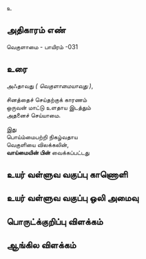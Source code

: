 உ


## அதிகாரம் எண்

வெகுளாமை  - பாயிரம் -031

## உரை

அஃதாவது _( வெகுளாமையாவது )_,  

சினத்தைச் செய்தற்குக் காரணம்  
ஒருவன் மாட்டு உளதாய இடத்தும்  
அதனைச் செய்யாமை.  

இது  
பொய்ம்மைபற்றி நிகழ்வதாய  
வெகுளியை விலக்கலின்,  
**வாய்மையின் பின்** வைக்கப்பட்டது


## உயர் வள்ளுவ வகுப்பு காணொளி


## உயர் வள்ளுவ வகுப்பு ஒலி அமைவு 


## பொருட்க்குறிப்பு விளக்கம்


## ஆங்கில விளக்கம்

